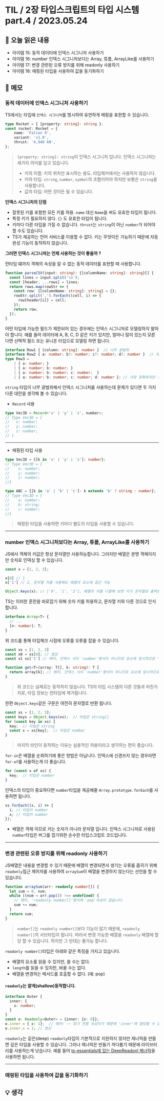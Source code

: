 # TIL / 2장 타입스크립트의 타입 시스템 part.4 / 2023.05.24

## 🍎 오늘 읽은 내용

- 아이템 15: 동적 데이터에 인덱스 시그니처 사용하기
- 아이템 16: number 인덱스 시그니처보다는 Array, 튜플, ArrayLike를 사용하기
- 아이템 17: 변경 관련된 오류 방지를 위해 readonly 사용하기
- 아이템 18: 매핑된 타입을 사용하여 값을 동기화하기

## 📔 메모

### 동적 데이터에 인덱스 시그니처 사용하기

TS에서는 타입에 `인덱스 시그니처`를 명시하여 유연하게 매핑을 표현할 수 있습니다.

```ts
type Rocket = { [property: string]: string };
const rocket: Rocket = {
    name: 'Falcon 9',
    variant: 'v1.0',
    thrust: '4,940 kN',
};
```
> `[property: string]: string`이 인덱스 시그니처 입니다. 
> 인덱스 시그니처는 세가지 의미를 담고 있습니다.
> - 키의 이름: 키의 위치만 표시하는 용도. 타입체커에서는 사용하지 않습니다.
> - 키의 타입: `string`, `number`, `symbol`의 조합이어야 하지만 보통은 `string`을 사용합니다.
> - 값의 타입: 어떤 것이든 될 수 있습니다.

**인덱스 시그니처의 단점**

- 잘못된 키를 포함한 모든 키를 허용. `name` 대신 `Name`을 써도 유효한 타입이 됩니다.
- 특정 키가 필요하지 않다. `{}` 도 유효한 타입이 됩니다.
- 키마다 다른 타입을 가질 수 없습니다. `thrust`는 `string`이 아닌 `number`가 되어야 할 수도 있습니다.
- TS가 제공하는 언어 서비스를 이용할 수 없다. 키는 무엇이든 가능하기 때문에  자동완성 기능이 동작하지 않습니다.

**그러면 인덱스 시그니처는 언제 사용하는 것이 좋을까 ?**

런타임 떄까지 객체의 속성을 알 수 없는 동적 데이터를 표현할 때 사용합니다.

```ts
function parseCSV(input: string): {[columnName: string]: string}[] {
  const lines = input.split('\n');
  const [header, ...rows] = lines;
  return rows.map(rowStr => {
    const row: {[columnName: string]: string} = {};
    rowStr.split(',').forEach((cell, i) => {
      row[header[i]] = cell;
    });
    return row;
  });
}
```

어떤 타입에 가능한 필드가 제한되어 있는 경우에는 인덱스 시그니처로 모델링하지 말아야 합니다. 
예를 들어 데이터에 A, B, C, D 같은 키가 있지만, 얼마나 많이 있는지 모른다면 선택적 필드 또는 유니온 타입으로 모델링 하면 됩니다.


```ts
interface Row1 { [column: string]: number }  // 너무 광범위
interface Row2 { a: number; b?: number; c?: number; d?: number }  // 최선
type Row3 =
    | { a: number; }
    | { a: number; b: number; }
    | { a: number; b: number; c: number;  }
    | { a: number; b: number; c: number; d: number }; // 가장 정확하지만 사용하기가 번거로움
```

`string` 타입이 너무 광범위해서 인덱스 시그니처를 사용하는데 문제가 있다면 두 가지 다른 대안을 생각해 볼 수 있습니다.

- `Record` 사용

```ts
type Vec3D = Record<'x' | 'y' | 'z', number>;
// Type Vec3D = {
//   x: number;
//   y: number;
//   z: number;
// }
```

---

- 매핑된 타입 사용

```ts
type Vec3D = {[k in 'x' | 'y' | 'z']: number};
// Type Vec3D = {
//    x: number;
//    y: number;
//    z: number;
//}

type ABC = {[k in 'a' | 'b' | 'c']: k extends 'b' ? string : number};
// Type Vec3D = {
//    a: number;
//    b: string;
//    c: number;
//}
``` 

> 매핑된 타입을 사용하면 키마다 별도의 타입을 사용할 수 있습니다.

---

### number 인덱스 시그니처보다는 Array, 튜플, ArrayLike를 사용하기

JS에서 객체의 키값은 항상 문자열만 사용하능합니다.
그러지만 배열은 분명 객체이지만 숫자로 인덱싱 할 수 있습니다.

```js
const x = [1, 2, 3];

x[0] // 1
x['1'] // 2, 문자열 키를 사용해도 배열의 요소에 접근 가능

Object.keys(x); // ['0', '1', '2'], 배열의 키를 나열해 보면 키가 문자열로 출력됨
```

TS는 이러한 혼란을 바로잡기 위해 숫자 키를 허용하고, 문자열 키와 다른 것으로 인식합니다.

```ts
interface Array<T> {
  // ...
  [n: number]: T;
}
```

위 코드를 통해 타입체크 시점에 오류를 오류를 잡을 수 있습니다. 

```ts
const xs = [1, 2, 3]
const x0 = xs[0]; // 정상
const x1 xs['1'] // 에러, 인덱스 식이 'number'형식이 아니므로 요소에 암시적으로 'any' 형식이 있습니다.

function get<T>(array: T[], k: string): T {
  return array[k]; // 에러, 인덱스 식이 'number'형식이 아니므로 요소에 암시적으로 'any' 형식이 있습니다.
}
```

> 위 코드는 실제로는 동작하지 않습니다. TS의 타입 시스템의 다른 것들과 마찬가지로, 타입 정보는 런타임에 제거됩니다.

한편 `Object.keys`같은 구문은 여전히 문자열로 반환 됩니다.

```ts 
const xs = [1, 2, 3];
const keys = Object.keys(xs);  // 타입은 string[]
for (const key in xs) {
  key;  // 타입은 string
  const x = xs[key];  // 타입은 number
}
```

> 마지막 라인이 동작하는 이유는 실용적인 허용이라고 생각하는 편이 좋습니다.

`for-in`은 배열을 순회하기에 좋은 방법은 아닙니다. 인덱스에 신경쓰지 않는 경우라면 
`for-of`를 사용하는게 더 좋습니다.

```ts
for (const x of xs) {
  key;  // 타입은 number
}
```

인덱스의 타입이 중요하다면 `number`타입을 제공해줄 `Array.prototype.forEach`를 사용하면 됩니다.

```ts
xs.forEach((x, i) => {
  i; // 타입이 number
  x; // 타입이 number 
});
```

- 배열은 객체 이므로 키는 숫자가 아니라 문자열 입니다. 인덱스 시그니처로 사용된 `number`타입은 버그를 잡기위한 순수한 타입스크립트 코드입니다.


---

### 변경 관련된 오류 방지를 위해 readonly 사용하기

JS배열은 내용을 변경할 수 있기 때문에 배열이 변경되면서 생기는 오류를 좁히기 위해 `readonly`접근 제어자를 사용하여 `arraySum`이 배열을 변경하지 않는다는 선언을 할 수 있습니다.

```ts
function arraySum(arr: readonly number[]) {
  let sum = 0, num;
  while ((num = arr.pop()) !== undefined) {
    // 에러, 'readonly number[]'형식에 'pop'속성이 없습니다.
    sum += num;
  }
  return sum;
}
```

> `number[]`는 `readonly number[]`보다 기능이 많기 때문에, `readonly number[]`의 서브타입이 됩니다.
> 따라서 변경 가능한 배열을 `readonly` 배열에 할당 할 수 있습니다. 하지만 그 반대는 불가능 합니다.

`readonly number[]`타입은 아래와 같은 특징을 가지고 있습니다.

- 배열의 요소를 읽을 수 있지만, 쓸 수는 없다.
- `length`를 읽을 수 있지만, 바꿀 수는 없다.
- 배열을 변경하는 메서드를 호출할 수 없다. (예: pop)

#### `readonly`는 얕게(shallow)동작합니다.

```ts
interface Outer {
  inner: {
    x: number;
  }
}
const o: Readonly<Outer> = {inner: {x: 0}};
o.inner = { x: 1};  // 에러: ~~ 읽기 전용 속성이기 때문에 'inner'에 할당할 수 없습니다.
o.inner.x = 1; // 정상
```

`readonly`는 깉은(deep) `readonly`타입이 기본적으로 지원하지 않지만 제너릭을 만들면 깊은 타입을 사용할 수 있습니다. 그러나 제너릭은 만들기 까다롭기 때문에 라이브러리를 사용하는게 낫습니다.
예를 들어 [ts-essentials에 있는 DeepReadonl 제너릭](https://github.com/ts-essentials/ts-essentials#deep-wrapper-types)을 사용하면 됩니다.

---

### 매핑된 타입을 사용하여 값을 동기화하기


## 💡 생각



</br>
</br>

